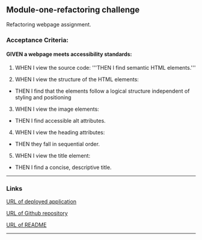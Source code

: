 ## Module-one-refactoring challenge
Refactoring webpage assignment.

### Acceptance Criteria:
#### GIVEN a webpage meets accessibility standards:

1. WHEN I view the source code:
'''THEN I find semantic HTML elements.'''

2. WHEN I view the structure of the HTML elements:
* THEN I find that the elements follow a logical structure independent of styling and positioning

3. WHEN I view the image elements:
* THEN I find accessible alt attributes.

4. WHEN I view the heading attributes:
* THEN they fall in sequential order.

5. WHEN I view the title element:
* THEN I find a concise, descriptive title.

***
### Links

[URL of deployed application](https://starkcontrast315.github.io/refactor-module-one/)

[URL of Github repository](https://github.com/starkcontrast315/refactor-module-one)

[URL of README](./README.md)

***
